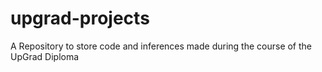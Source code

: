 # upgrad-projects
A Repository to store code and inferences made during the course of the UpGrad Diploma
